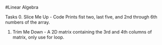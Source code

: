 #Linear Algebra

Tasks
0. Slice Me Up - Code Prints fist two, last five, and 2nd through 6th numbers of the array.
1. Trim Me Down - A 2D matrix containing the 3rd and 4th columns of matrix, only use for loop.
